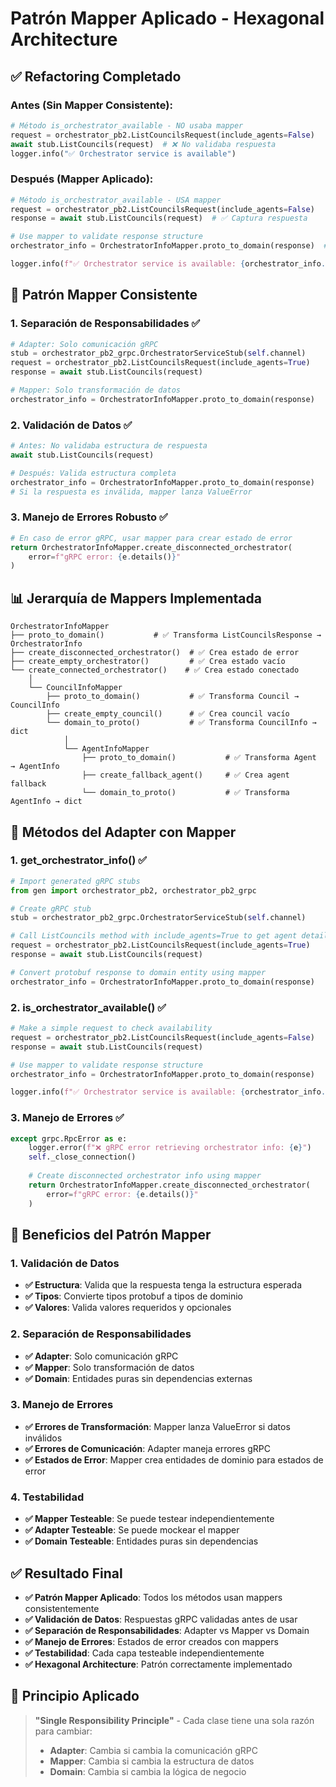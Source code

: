 # Patrón Mapper Aplicado - Hexagonal Architecture

## ✅ **Refactoring Completado**

### **Antes (Sin Mapper Consistente):**
```python
# Método is_orchestrator_available - NO usaba mapper
request = orchestrator_pb2.ListCouncilsRequest(include_agents=False)
await stub.ListCouncils(request)  # ❌ No validaba respuesta
logger.info("✅ Orchestrator service is available")
```

### **Después (Mapper Aplicado):**
```python
# Método is_orchestrator_available - USA mapper
request = orchestrator_pb2.ListCouncilsRequest(include_agents=False)
response = await stub.ListCouncils(request)  # ✅ Captura respuesta

# Use mapper to validate response structure
orchestrator_info = OrchestratorInfoMapper.proto_to_domain(response)  # ✅ Mapper

logger.info(f"✅ Orchestrator service is available: {orchestrator_info.total_councils} councils")
```

## 🎯 **Patrón Mapper Consistente**

### **1. Separación de Responsabilidades ✅**
```python
# Adapter: Solo comunicación gRPC
stub = orchestrator_pb2_grpc.OrchestratorServiceStub(self.channel)
request = orchestrator_pb2.ListCouncilsRequest(include_agents=True)
response = await stub.ListCouncils(request)

# Mapper: Solo transformación de datos
orchestrator_info = OrchestratorInfoMapper.proto_to_domain(response)
```

### **2. Validación de Datos ✅**
```python
# Antes: No validaba estructura de respuesta
await stub.ListCouncils(request)

# Después: Valida estructura completa
orchestrator_info = OrchestratorInfoMapper.proto_to_domain(response)
# Si la respuesta es inválida, mapper lanza ValueError
```

### **3. Manejo de Errores Robusto ✅**
```python
# En caso de error gRPC, usar mapper para crear estado de error
return OrchestratorInfoMapper.create_disconnected_orchestrator(
    error=f"gRPC error: {e.details()}"
)
```

## 📊 **Jerarquía de Mappers Implementada**

```
OrchestratorInfoMapper
├── proto_to_domain()           # ✅ Transforma ListCouncilsResponse → OrchestratorInfo
├── create_disconnected_orchestrator()  # ✅ Crea estado de error
├── create_empty_orchestrator()         # ✅ Crea estado vacío
└── create_connected_orchestrator()    # ✅ Crea estado conectado
    │
    └── CouncilInfoMapper
        ├── proto_to_domain()           # ✅ Transforma Council → CouncilInfo
        ├── create_empty_council()      # ✅ Crea council vacío
        └── domain_to_proto()           # ✅ Transforma CouncilInfo → dict
            │
            └── AgentInfoMapper
                ├── proto_to_domain()           # ✅ Transforma Agent → AgentInfo
                ├── create_fallback_agent()     # ✅ Crea agent fallback
                └── domain_to_proto()           # ✅ Transforma AgentInfo → dict
```

## 🔧 **Métodos del Adapter con Mapper**

### **1. get_orchestrator_info() ✅**
```python
# Import generated gRPC stubs
from gen import orchestrator_pb2, orchestrator_pb2_grpc

# Create gRPC stub
stub = orchestrator_pb2_grpc.OrchestratorServiceStub(self.channel)

# Call ListCouncils method with include_agents=True to get agent details
request = orchestrator_pb2.ListCouncilsRequest(include_agents=True)
response = await stub.ListCouncils(request)

# Convert protobuf response to domain entity using mapper
orchestrator_info = OrchestratorInfoMapper.proto_to_domain(response)
```

### **2. is_orchestrator_available() ✅**
```python
# Make a simple request to check availability
request = orchestrator_pb2.ListCouncilsRequest(include_agents=False)
response = await stub.ListCouncils(request)

# Use mapper to validate response structure
orchestrator_info = OrchestratorInfoMapper.proto_to_domain(response)

logger.info(f"✅ Orchestrator service is available: {orchestrator_info.total_councils} councils")
```

### **3. Manejo de Errores ✅**
```python
except grpc.RpcError as e:
    logger.error(f"❌ gRPC error retrieving orchestrator info: {e}")
    self._close_connection()
    
    # Create disconnected orchestrator info using mapper
    return OrchestratorInfoMapper.create_disconnected_orchestrator(
        error=f"gRPC error: {e.details()}"
    )
```

## 🎯 **Beneficios del Patrón Mapper**

### **1. Validación de Datos**
- **✅ Estructura**: Valida que la respuesta tenga la estructura esperada
- **✅ Tipos**: Convierte tipos protobuf a tipos de dominio
- **✅ Valores**: Valida valores requeridos y opcionales

### **2. Separación de Responsabilidades**
- **✅ Adapter**: Solo comunicación gRPC
- **✅ Mapper**: Solo transformación de datos
- **✅ Domain**: Entidades puras sin dependencias externas

### **3. Manejo de Errores**
- **✅ Errores de Transformación**: Mapper lanza ValueError si datos inválidos
- **✅ Errores de Comunicación**: Adapter maneja errores gRPC
- **✅ Estados de Error**: Mapper crea entidades de dominio para estados de error

### **4. Testabilidad**
- **✅ Mapper Testeable**: Se puede testear independientemente
- **✅ Adapter Testeable**: Se puede mockear el mapper
- **✅ Domain Testeable**: Entidades puras sin dependencias

## ✅ **Resultado Final**

- **✅ Patrón Mapper Aplicado**: Todos los métodos usan mappers consistentemente
- **✅ Validación de Datos**: Respuestas gRPC validadas antes de usar
- **✅ Separación de Responsabilidades**: Adapter vs Mapper vs Domain
- **✅ Manejo de Errores**: Estados de error creados con mappers
- **✅ Testabilidad**: Cada capa testeable independientemente
- **✅ Hexagonal Architecture**: Patrón correctamente implementado

## 🎯 **Principio Aplicado**

> **"Single Responsibility Principle"** - Cada clase tiene una sola razón para cambiar:
> - **Adapter**: Cambia si cambia la comunicación gRPC
> - **Mapper**: Cambia si cambia la estructura de datos
> - **Domain**: Cambia si cambia la lógica de negocio
